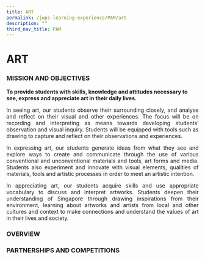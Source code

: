 ```yaml
---
title: ART
permalink: /jwps-learning-experience/PAM/art
description: ""
third_nav_title: PAM
---
```

# ART
### MISSION AND OBJECTIVES

**To provide students with skills, knowledge and attitudes necessary to see, express and appreciate art in their daily lives.**

<p style="text-align: justify;"> In seeing art, our students observe their surrounding closely, and analyse and reflect on their visual and other experiences. The focus will be on recording and interpreting as means towards developing students’ observation and visual inquiry. Students will be equipped with tools such as drawing to capture and reflect on their observations and experiences.</p>

<p style="text-align: justify;">In expressing art, our students generate ideas from what they see and explore ways to create and communicate through the use of various conventional and unconventional materials and tools, art forms and media. Students also experiment and innovate with visual elements, qualities of materials, tools and artistic processes in order to meet an artistic intention. </p>

<p style="text-align: justify;">In appreciating art, our students acquire skills and use appropriate vocabulary to discuss and interpret artworks. Students deepen their understanding of Singapore through drawing inspirations from their environment, learning about artworks and artists from local and other cultures and context to make connections and understand the values of art in their lives and society.</p>

### OVERVIEW

### PARTNERSHIPS AND COMPETITIONS

